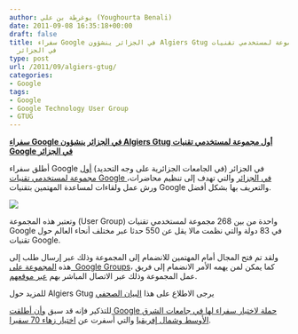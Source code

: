 ```yaml
---
author: يوغرطة بن علي (Youghourta Benali)
date: 2011-09-08 16:35:18+00:00
draft: false
title: سفراء Google في الجزائر ينشؤون Algiers Gtug أول مجموعة لمستخدمي تقنيات Google
  في الجزائر
type: post
url: /2011/09/algiers-gtug/
categories:
- Google
tags:
- Google
- Google Technology User Group
- GTUG
---
```


[**سفراء Google في الجزائر ينشؤون Algiers Gtug أول مجموعة لمستخدمي تقنيات Google في الجزائر**](http://www.it-scoop.com/2011/09/algiers-gtug/)




أطلق سفراء Google في الجزائر (في الجامعات الجزائرية على وجه التحديد) [أول مجموعة لمستخدمي تقنيات Google في الجزائر](http://algiers.gtugs.org/) والتي تهدف إلى تنظيم محاضرات، ورش عمل ولقاءات لمساعدة المهتمين بتقنيات Google والتعريف بها بشكل أفضل.




[![](http://www.it-scoop.com/wp-content/uploads/2011/09/logo-Algiers-GTUG.png)
](http://www.it-scoop.com/2011/09/algiers-gtug/)




وتعتبر هذه المجموعة (User Group) واحدة من بين 268 مجموعة لمستخدمي تقنيات Google في 83 دولة والتي نظمت مالا يقل عن 550 حدثا عبر مختلف أنحاء العالم حول تقنيات Google.




ولقد تم فتح المجال أمام المهتمين للانضمام إلى المجموعة وذلك عبر إرسال طلب إلى هذه [المجموعة على  Google Groups](http://groups.google.com/group/algiers-gtug/)، كما يمكن لمن يهمه الأمر الانضمام إلى فريق عمل المجموعة وذلك عبر الاتصال المباشر بهم [عبر موقعهم](http://algiers.gtugs.org/).




للمزيد حول Algiers Gtug يرجى الاطلاع على هذا [البيان الصحفي](http://goo.gl/s5lnA)




للتذكير فإنه قد سبق [وأن أطلقت Google حملة لاختيار سفراء لها في جامعات الشرق الأوسط وشمال إفريقيا](../2011/04/google-students-ambassador/) والتي أسفرت عن [اختيار زهاء 70 سفيرا](http://google-arabia.blogspot.com/2011/06/google.html).
